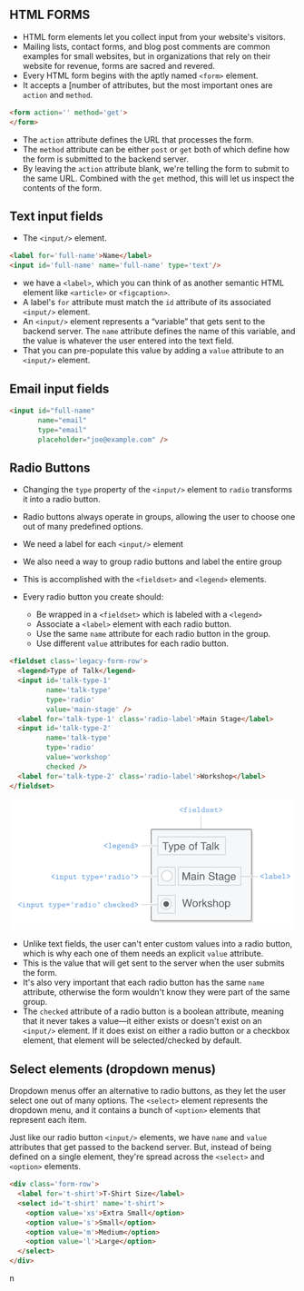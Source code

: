 ## HTML FORMS

- HTML form elements let you collect input from your website's visitors.
-  Mailing lists, contact forms, and blog post comments are common examples for small websites, but in organizations that rely on their website for revenue, forms are sacred and revered.
- Every HTML form begins with the aptly named `<form>` element. 
- It accepts a [number of attributes, but the most important ones are `action` and `method`.

```html
<form action='' method='get'>
</form>
```

- The `action` attribute defines the URL that processes the form.
- The `method` attribute can be either `post` or `get` both of which define how the form is submitted to the backend server.
- By leaving the `action` attribute blank, we're telling the form to submit to the same URL. Combined with the `get` method, this will let us inspect the contents of the form.

## Text input fields

- The `<input/>` element. 

```html
<label for='full-name'>Name</label>
<input id='full-name' name='full-name' type='text'/>
```

- we have a `<label>`, which you can think of as another semantic HTML element like `<article>` or `<figcaption>`. 
- A label's `for` attribute must match the `id` attribute of its associated `<input/>` element.
- An `<input/>` element represents a “variable” that gets sent to the backend server. The `name` attribute defines the name of this variable, and the value is whatever the user entered into the text field. 
- That you can pre-populate this value by adding a `value` attribute to an `<input/>` element.

## Email input fields

```html
<input id="full-name" 
       name="email"  
       type="email"
       placeholder="joe@example.com" />
```

## Radio Buttons

- Changing the `type` property of the `<input/>` element to `radio` transforms it into a radio button. 
- Radio buttons always operate in groups, allowing the user to choose one out of many predefined options.
- We need a label for each `<input/>` element
- We also need a way to group radio buttons and label the entire group
- This is accomplished with the `<fieldset>` and `<legend>` elements.

- Every radio button you create should:
  - Be wrapped in a `<fieldset>` which is labeled with a `<legend>`
  - Associate a `<label>` element with each radio button.
  - Use the same `name` attribute for each radio button in the group.
  - Use different `value` attributes for each radio button.

```html
<fieldset class='legacy-form-row'>
  <legend>Type of Talk</legend>
  <input id='talk-type-1'
         name='talk-type'
         type='radio'
         value='main-stage' />
  <label for='talk-type-1' class='radio-label'>Main Stage</label>
  <input id='talk-type-2'
         name='talk-type'
         type='radio'
         value='workshop'
         checked />
  <label for='talk-type-2' class='radio-label'>Workshop</label>
</fieldset>
```

![](images/radio.png)

- Unlike text fields, the user can't enter custom values into a radio button, which is why each one of them needs an explicit `value` attribute. 
- This is the value that will get sent to the server when the user submits the form. 
- It's also very important that each radio button has the same `name` attribute, otherwise the form wouldn't know they were part of the same group.
- The `checked` attribute of a radio button is a boolean attribute, meaning that it never takes a value—it either exists or doesn't exist on an `<input/>` element. If it does exist on either a radio button or a checkbox element, that element will be selected/checked by default.

## Select elements (dropdown menus)

Dropdown menus offer an alternative to radio buttons, as they let the user select one out of many options. The `<select>` element represents the dropdown menu, and it contains a bunch of `<option>` elements that represent each item.

Just like our radio button `<input/>` elements, we have `name` and `value` attributes that get passed to the backend server. But, instead of being defined on a single element, they're spread across the `<select>` and `<option>` elements.

```html
<div class='form-row'>
  <label for='t-shirt'>T-Shirt Size</label>
  <select id='t-shirt' name='t-shirt'>
    <option value='xs'>Extra Small</option>
    <option value='s'>Small</option>
    <option value='m'>Medium</option>
    <option value='l'>Large</option>
  </select>
</div>
```

n
